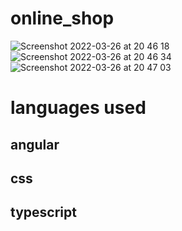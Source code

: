 # online_shop

![Screenshot 2022-03-26 at 20 46 18](https://user-images.githubusercontent.com/86610861/160249349-fd653c94-80a2-4e3e-a8ce-14bd22cc253f.png)
![Screenshot 2022-03-26 at 20 46 34](https://user-images.githubusercontent.com/86610861/160249354-8c976ce3-f625-47cb-8e01-6b5f92f8663a.png)
![Screenshot 2022-03-26 at 20 47 03](https://user-images.githubusercontent.com/86610861/160249362-d8cff34f-75fc-4ac8-ac92-6cce3fd39299.png)


# languages used

## angular

## css

## typescript
